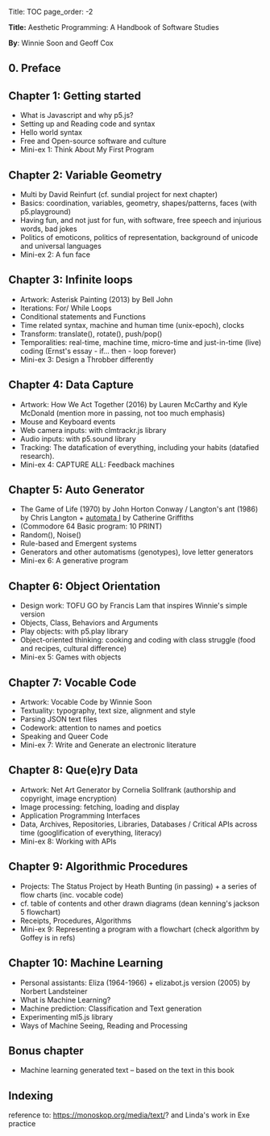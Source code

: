 Title: TOC
page_order: -2

**Title:** Aesthetic Programming: A Handbook of Software Studies

**By**: Winnie Soon and Geoff Cox

## 0. Preface

## Chapter 1: Getting started
* What is Javascript and why p5.js?
* Setting up and Reading code and syntax
* Hello world syntax
* Free and Open-source software and culture
* Mini-ex 1: Think About My First Program

## Chapter 2: Variable Geometry
* Multi by David Reinfurt (cf. sundial project for next chapter)
* Basics: coordination, variables, geometry, shapes/patterns, faces (with p5.playground)
* Having fun, and not just for fun, with software, free speech and injurious words, bad jokes
* Politics of emoticons, politics of representation, background of unicode and universal languages
* Mini-ex 2: A fun face

## Chapter 3: Infinite loops
* Artwork: Asterisk Painting (2013) by Bell John
* Iterations: For/ While Loops
* Conditional statements and Functions
* Time related syntax, machine and human time (unix-epoch), clocks
* Transform: translate(), rotate(), push/pop()
* Temporalities: real-time, machine time, micro-time and just-in-time (live) coding (Ernst's essay - if... then - loop forever)
* Mini-ex 3: Design a Throbber differently

## Chapter 4: Data Capture
* Artwork: How We Act Together (2016) by Lauren McCarthy and Kyle McDonald (mention more in passing, not too much emphasis)
* Mouse and Keyboard events
* Web camera inputs: with clmtrackr.js library
* Audio inputs: with p5.sound library
* Tracking: The datafication of everything, including your habits (datafied research).
* Mini-ex 4: CAPTURE ALL: Feedback machines

## Chapter 5: Auto Generator
* The Game of Life (1970) by John Horton Conway / Langton's ant (1986) by Chris Langton + [automata I](https://isohale.com/Development-1) by Catherine Griffiths  
* (Commodore 64 Basic program: 10 PRINT)
* Random(), Noise()
* Rule-based and Emergent systems
* Generators and other automatisms (genotypes), love letter generators
* Mini-ex 6: A generative program

## Chapter 6: Object Orientation
* Design work: TOFU GO by Francis Lam that inspires Winnie's simple version 
* Objects, Class, Behaviors and Arguments
* Play objects: with p5.play library
* Object-oriented thinking: cooking and coding with class struggle (food and recipes, cultural difference)
* Mini-ex 5: Games with objects

## Chapter 7: Vocable Code
* Artwork: Vocable Code by Winnie Soon
* Textuality: typography, text size, alignment and style
* Parsing JSON text files
* Codework: attention to names and poetics
* Speaking and Queer Code
* Mini-ex 7: Write and Generate an electronic literature

## Chapter 8: Que(e)ry Data
* Artwork: Net Art Generator by Cornelia Sollfrank (authorship and copyright, image encryption)
* Image processing: fetching, loading and display
* Application Programming Interfaces
* Data, Archives, Repositories, Libraries, Databases / Critical APIs across time (googlification of everything, literacy)
* Mini-ex 8: Working with APIs

## Chapter 9: Algorithmic Procedures
* Projects: The Status Project by Heath Bunting (in passing) + a series of flow charts (inc. vocable code)
* cf. table of contents and other drawn diagrams (dean kenning's jackson 5 flowchart)
* Receipts,  Procedures, Algorithms
* Mini-ex 9: Representing a program with a flowchart (check algorithm by Goffey is in refs)

## Chapter 10: Machine Learning
* Personal assistants: Eliza (1964-1966) + elizabot.js version (2005) by Norbert Landsteiner
* What is Machine Learning?
* Machine prediction: Classification and Text generation
* Experimenting ml5.js library
* Ways of Machine Seeing, Reading and Processing

## Bonus chapter
* Machine learning generated text – based on the text in this book

## Indexing
reference to: https://monoskop.org/media/text/? and Linda's work in Exe practice
